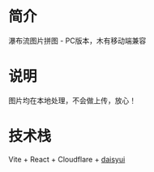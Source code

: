# 简介

瀑布流图片拼图 - PC版本，木有移动端兼容

# 说明

图片均在本地处理，不会做上传，放心！

# 技术栈

Vite + React + Cloudflare + [daisyui](https://daisyui.com/components/)
